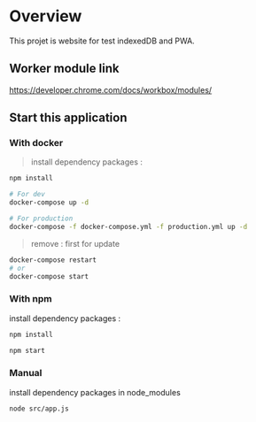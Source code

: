 # Overview

This projet is website for test indexedDB and PWA.

## Worker module link

<https://developer.chrome.com/docs/workbox/modules/>

## Start this application

### With docker

> install dependency packages :

```bash
npm install
```

```bash
# For dev
docker-compose up -d

# For production
docker-compose -f docker-compose.yml -f production.yml up -d
```

> remove : first for update

```bash
docker-compose restart
# or
docker-compose start
```

### With npm

install dependency packages :

```bash
npm install
```

```bash
npm start
```

### Manual

install dependency packages in node_modules

```bash
node src/app.js
```

